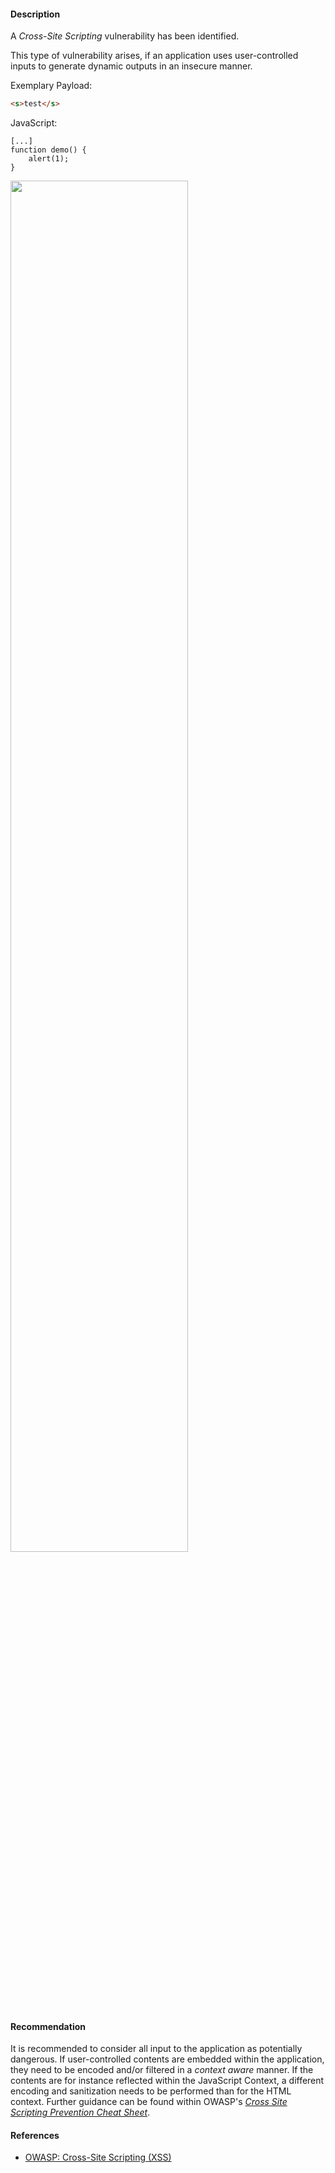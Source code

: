 <!--
title: XSS in Test Shop
asset: Test Shop
CWE-ID: CWE-79
CWE-Link: https://cwe.mitre.org/data/definitions/79.html
fixed: true
cvss:
    AV: N # Attack Vector: Network (N), Adjacent (A), Local (L), Physical (P)
    AC: L # Attack Complexity: Low (L), High (H)
    PR: N # Privileges Required: None (N), Low (L), High (H)
    UI: R # User Interaction: None (N), Required (R)
    S: U # Unchanged (U), Changed (C)
    C: H # Confidentiality: High (H), Low (L), None (N)
    I: L # Integrity: High (H), Low (L), None (N)
    A: N # Availability: High (H), Low (L), None (N)
-->
#### Description
A *Cross-Site Scripting* vulnerability has been identified.

This type of vulnerability arises, if an application uses user-controlled inputs to generate dynamic outputs in an insecure manner.


Exemplary Payload:    

```html
<s>test</s>
```

JavaScript:
``` { .javascript linenos="true" linenostart="3" hl_lines="3"}
[...]
function demo() {
    alert(1);
}
```

<img src="images/xss.png" style="width: 75%;">

#### Recommendation
It is recommended to consider all input to the application as potentially dangerous. If user-controlled contents are embedded within the application, they need to be encoded and/or filtered in a *context aware* manner. If the contents are for instance reflected within the JavaScript Context, a different encoding and sanitization needs to be performed than for the HTML context.
Further guidance can be found within OWASP's [*Cross Site Scripting Prevention Cheat Sheet*](https://cheatsheetseries.owasp.org/cheatsheets/Cross_Site_Scripting_Prevention_Cheat_Sheet.html).

#### References
* [OWASP: Cross-Site Scripting (XSS)](https://owasp.org/www-community/attacks/xss/)